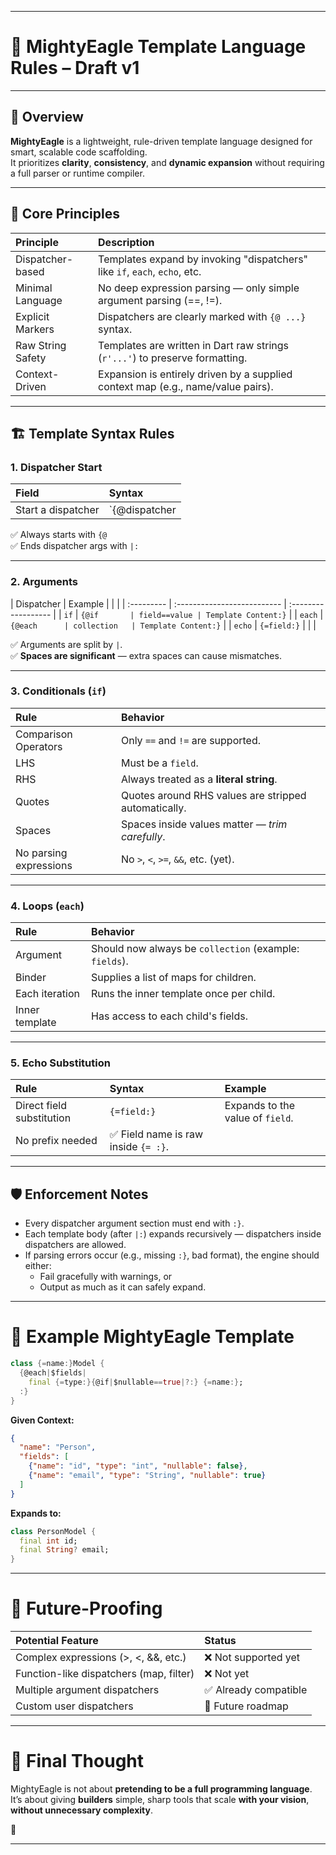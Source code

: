 
---

# 📜 **MightyEagle Template Language Rules – Draft v1**

---
## 🦅 Overview

**MightyEagle** is a lightweight, rule-driven template language designed for smart, scalable code scaffolding.  
It prioritizes **clarity**, **consistency**, and **dynamic expansion** without requiring a full parser or runtime compiler.

---

## 🧠 Core Principles

| Principle | Description |
|:----------|:------------|
| Dispatcher-based | Templates expand by invoking "dispatchers" like `if`, `each`, `echo`, etc. |
| Minimal Language | No deep expression parsing — only simple argument parsing (==, !=). |
| Explicit Markers | Dispatchers are clearly marked with `{@ ...}` syntax. |
| Raw String Safety | Templates are written in Dart raw strings (`r'...'`) to preserve formatting. |
| Context-Driven | Expansion is entirely driven by a supplied context map (e.g., name/value pairs). |

---

## 🏗 Template Syntax Rules

### 1. Dispatcher Start

| Field | Syntax |
|:------|:-------|
| Start a dispatcher | `{@dispatcher|args|template:}` |

✅ Always starts with `{@`  
✅ Ends dispatcher args with `|:`  

---

### 2. Arguments

| Dispatcher |  Example     |              |                     |
| :--------- | :-------------------------- | :------------------ | 
| `if`       |  `{@if       | field==value | Template Content:}` |
| `each`     | `{@each      | collection   | Template Content:}` |
| `echo`     | `{=field:}`  |              |                     |

✅ Arguments are split by `|`.  
✅ **Spaces are significant** — extra spaces can cause mismatches.

---

### 3. Conditionals (`if`)

| Rule                   | Behavior                                             |
| :--------------------- | :--------------------------------------------------- |
| Comparison Operators   | Only `==` and `!=` are supported.                    |
| LHS                    | Must be a `field`.                                   |
| RHS                    | Always treated as a **literal string**.              |
| Quotes                 | Quotes around RHS values are stripped automatically. |
| Spaces                 | Spaces inside values matter — *trim carefully*.      |
| No parsing expressions | No `>`, `<`, `>=`, `&&`, etc. (yet).                 |

---

### 4. Loops (`each`)

| Rule           | Behavior                                               |
| :------------- | :----------------------------------------------------- |
| Argument       | Should now always be `collection` (example: `fields`). |
| Binder         | Supplies a list of maps for children.                  |
| Each iteration | Runs the inner template once per child.                |
| Inner template | Has access to each child's fields.                     |

---

### 5. Echo Substitution

| Rule | Syntax | Example |
|:-----|:-------|:--------|
| Direct field substitution | `{=field:}` | Expands to the value of `field`. |
| No prefix needed | ✅ Field name is raw inside `{= :}`. |

---

## 🛡 Enforcement Notes

- Every dispatcher argument section must end with `:}`.  
- Each template body (after `|:`) expands recursively — dispatchers inside dispatchers are allowed.
- If parsing errors occur (e.g., missing `:}`, bad format), the engine should either:
  - Fail gracefully with warnings, or
  - Output as much as it can safely expand.

---

# 🚀 Example MightyEagle Template

```dart
class {=name:}Model {
  {@each|$fields|
    final {=type:}{@if|$nullable==true|?:} {=name:};
  :}
}
```

**Given Context:**

```json
{
  "name": "Person",
  "fields": [
    {"name": "id", "type": "int", "nullable": false},
    {"name": "email", "type": "String", "nullable": true}
  ]
}
```

**Expands to:**

```dart
class PersonModel {
  final int id;
  final String? email;
}
```

---

# 🎯 Future-Proofing

| Potential Feature | Status |
|:------------------|:-------|
| Complex expressions (>, <, &&, etc.) | ❌ Not supported yet |
| Function-like dispatchers (map, filter) | ❌ Not yet |
| Multiple argument dispatchers | ✅ Already compatible |
| Custom user dispatchers | 🚀 Future roadmap |

---

# 🧡 Final Thought

MightyEagle is not about **pretending to be a full programming language**.  
It’s about giving **builders** simple, sharp tools that scale **with your vision**,  
**without unnecessary complexity**.

🦅

---
